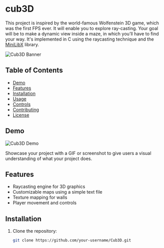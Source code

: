 # cub3D
This project is inspired by the world-famous Wolfenstein 3D game, which was the first FPS ever. It will enable you to explore ray-casting. Your goal will be to make a dynamic view inside a maze, in which you’ll have to find your way. It's implemented in C using the raycasting technique and the [MiniLibX](https://github.com/codam-coding-college/MLX42) library.

![Cub3D Banner](https://i.postimg.cc/W3vSvvBL/CUB3-D-website-logo.png)

## Table of Contents

- [Demo](#demo)
- [Features](#features)
- [Installation](#installation)
- [Usage](#usage)
- [Controls](#controls)
- [Contributing](#contributing)
- [License](#license)

## Demo

![Cub3D Demo](link/to/demo.gif)

Showcase your project with a GIF or screenshot to give users a visual understanding of what your project does.

## Features

- Raycasting engine for 3D graphics
- Customizable maps using a simple text file
- Texture mapping for walls
- Player movement and controls

## Installation

1. Clone the repository:

   ```bash
   git clone https://github.com/your-username/Cub3D.git




